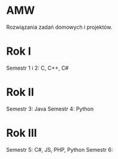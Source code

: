 # AMW
Rozwiązania zadań domowych i projektów. 

# Rok I
Semestr 1 i 2:
C, C++, C#
# Rok II
Semestr 3:
Java
Semestr 4:
Python
# Rok III
Semestr 5:
C#, JS, PHP, Python
Semestr 6:

